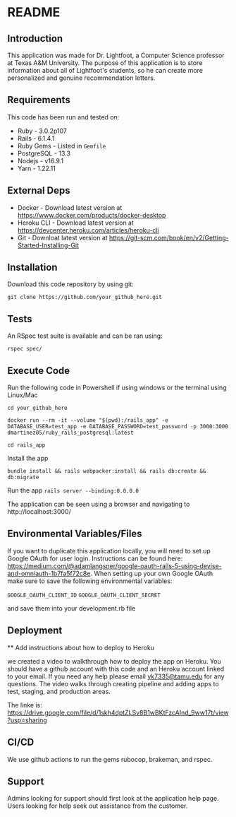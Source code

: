 # README

## Introduction ##

This application was made for Dr. Lightfoot, a Computer Science professor at Texas A&M University. The purpose of this application is to store information about all of Lightfoot's students, so he can create more personalized and genuine recommendation letters.

## Requirements ##

This code has been run and tested on:

* Ruby - 3.0.2p107
* Rails - 6.1.4.1
* Ruby Gems - Listed in `Gemfile`
* PostgreSQL - 13.3 
* Nodejs - v16.9.1
* Yarn - 1.22.11


## External Deps  ##

* Docker - Download latest version at https://www.docker.com/products/docker-desktop
* Heroku CLI - Download latest version at https://devcenter.heroku.com/articles/heroku-cli
* Git - Downloat latest version at https://git-scm.com/book/en/v2/Getting-Started-Installing-Git

## Installation ##

Download this code repository by using git:

 `git clone https://github.com/your_github_here.git`


## Tests ##

An RSpec test suite is available and can be ran using:

  `rspec spec/`

## Execute Code ##

Run the following code in Powershell if using windows or the terminal using Linux/Mac

  `cd your_github_here`

  `docker run --rm -it --volume "$(pwd):/rails_app" -e DATABASE_USER=test_app -e DATABASE_PASSWORD=test_password -p 3000:3000 dmartinez05/ruby_rails_postgresql:latest`

  `cd rails_app`

Install the app

  `bundle install && rails webpacker:install && rails db:create && db:migrate`

Run the app
  `rails server --binding:0.0.0.0`

The application can be seen using a browser and navigating to http://localhost:3000/

## Environmental Variables/Files ##

If you want to duplicate this application locally, you will need to set up Google OAuth for user login. Instructions can be found here: https://medium.com/@adamlangsner/google-oauth-rails-5-using-devise-and-omniauth-1b7fa5f72c8e. When setting up your own Google OAuth make sure to save the following environmental variables:

`GOOGLE_OAUTH_CLIENT_ID`
`GOOGLE_OAUTH_CLIENT_SECRET`

and save them into your development.rb file


## Deployment ##

** Add instructions about how to deploy to Heroku

we created a video to walkthrough how to deploy the app on Heroku. You should have a github account with this code and an Heroku account linked to your email. If you need any help please email yk7335@tamu.edu for any questions. The video walks through creating pipeline and adding apps to test, staging, and production areas. 

The linke is: https://drive.google.com/file/d/1skh4dptZLSv8B1wBKtFzcAInd_9ww17t/view?usp=sharing


## CI/CD ##

We use github actions to run the gems rubocop, brakeman, and rspec.

## Support ##

Admins looking for support should first look at the application help page.
Users looking for help seek out assistance from the customer.

